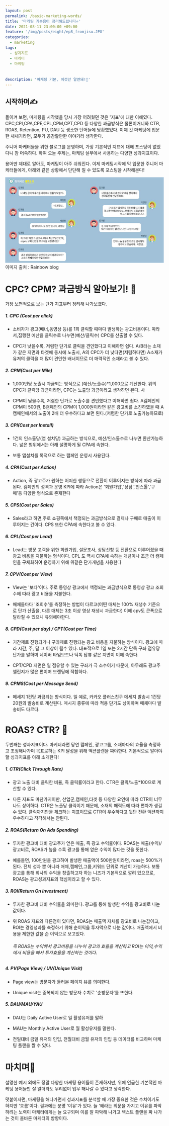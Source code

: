 ```yaml
---
layout: post
permalink: /basic-marketing-words/
title: '마케팅 기본용어 정리해드립니다‍⭐'
date: 2021-08-11 23:00:00 +09:00
feature: '/img/posts/eight/ep8_fromjisu.JPG'
categories:
  - marketing
tags:
  - 성과지표
  - 마케터
  - 마케팅


description: '마케팅 기본, 이것만 알면돼!👏'
---
```


## 시작하며✍️

돌이켜 보면, 마케팅을 시작했을 당시 가장 어려웠던 것은 '지표'에 대한 이해였다. CPC,CPI,CPA,CPE,CPL,CPM,CPT,CPD 등 다양한 과금방식은 물론이거니와 CTR, ROAS, Retention, PU, DAU 등 생소한 단어들에 당황했었다. 이제 갓 마케팅에 입문한 새내기라면, 모두가 공감할만한 이야기라 생각한다.

주니어 마케터들을 위한 블로그를 운영하며, 가장 기본적인 지표에 대해 포스팅이 없었다니 참 머쓱하다. 하여 오늘 주제는, 마케팅 실무에서 사용하는 다양한 성과지표이다.

용어만 제대로 알아도, 마케팅이 아주 쉬워진다. 이제 마케팅시작에 막 입문한 주니어 마케터들에게, 아래와 같은 상황에서 단단해 질 수 있도록 포스팅을 시작해본다!


![출처/레인보우블로그](/img/posts/eight/img1.JPG)
이미지 출처 : Rainbow blog





# CPC? CPM? 과금방식 알아보기! 💸

가장 보편적으로 보는 단가 지표부터 정리해 나가보겠다.


##### 1. CPC (Cost per click)
  - 소비자가 광고(배너,동영상 등)를 1회 클릭할 때마다 발생하는 광고비용이다. 따라서,집행한 예산을 클릭수로 나누면(예산/클릭수) CPC를 산출할 수 있다.

  - CPC가 낮을수록, 저렴한 단가로 클릭을 견인했다고 이해하면 쉽다. A/B라는 소재가 같은 지면과 타겟에 동시에 노출시, A의 CPC가 더 낮다면(저렴하다면) A소재가 유저의 클릭을 더 많이 견인한 배너이므로 더 매력적인 소재라고 볼 수 있다.


##### 2. CPM(Cost per Mile)
   - 1,000번당 노출시 과금되는 방식으로 (예산/노출수)*1,000으로 계산한다. 위의 CPC가 클릭당 과금이라면, CPC는 노출당 과금이라고 생각하면 된다. 사

   - CPM이 낮을수록, 저렴한 단가로 노출수를 견인했다고 이해하면 쉽다. A캠페인의 CPM이 500원, B캠페인의 CPM이 1,000원이라면 같은 광고비를 소진하였을 때 A캠페인에서의 노출이 2배 더 우수하다고 보면 된다.(저렴한 단가로 노출가능하므로)


##### 3. CPI(Cost per Install)
   - 1건의 인스톨당(앱 설치당) 과금하는 방식으로, 예산/인스톨수로 나누면 환산가능하다. 넓은 범위에서는 아래 설명하게 될 CPA에 속한다.

   - 보통 앱설치를 목적으로 하는 캠페인 운영시 사용된다.


##### 4. CPA(Cost per Action)

  - Action, 즉 광고주가 원하는 어떠한 행동으로 전환이 이루어지는 방식에 따라 과금된다. 캠페인의 성격과 운영 KPI에 따라 Action은 '회원가입','상담','인스톨','구매'등 다양한 형식으로 존재한다


##### 5. CPS(Cost per Sales)

- Sales라고 하면,주로 쇼핑쪽에서 책정되는 과금방식으로 결제나 구매로 매출이 이루어지는 건이다.  CPS 또한 CPA에 속한다고 볼 수 있다.


##### 6. CPL(Cost per Lead)

- Lead는 방문 고객을 위한 회원가입, 설문조사, 상담신청 등 전환으로 이루어졌을 때 광고 비용을 지불하는 형식이다. CPL 도 역시 CPA에 속하는 개념이나 조금 더 캠페인을 구체화하여 운영하기 위해 위같은 단가개념을 사용한다


##### 7. CPV(Cost per View)

  - View는 '보다'이다. 주로 동영상 광고에서 책정되는 과금방식으로 동영상 광고 조회 수에 따라 광고 비용을 지불한다.

-  매체들마다 '조회수'를 측정하는 방법이 다르고(어떤 매체는 100% 재생수 기준으로 단가 산출을, 다른 매체는 3초 이상 영상 재생시 과금한다) 이에 cpv도 큰폭으로 달라질 수 있으니 유의해야한다.


##### 8. CPD(Cost per day) / CPT(Cost per Time)
- 기간제로 진행되거나 구좌제로 진행되는 광고 비용을 지불하는 방식이다. 광고에 따라 시간, 주, 달 그 이상이 될수 있다. 대표적으로 1일 또는 2시간 단독 구좌 점유당 단가를 말하며 네이버 타임보드나 틱톡 탑뷰 같은 지면이 이에 속한다.

-  CPT/CPD 지면은 일 점유할 수 있는 구좌가 극 소수이기 때문에, 아무래도 광고주 챌린지가 많은 편이며 브랜딩에 적합하다.


##### 9.  CPMS(Cost per Message Send)

 - 메세지 1건당 과금되는 방식이다. 일 예로, 카카오 플러스친구 메세지 발송시 1건당 20원의 발송비로 계산된다. 매시지 종류에 따라 적용 단가도 상이하며 매체마다 발송비도 다르다.



# ROAS? CTR? 🙊

 두번째는 성과지표이다. 마케터라면 당연 캠페인, 광고그룹, 소재마다의 효율을 측정하고 조정해나가며 목표로하는 KPI 달성을 위해 액션플랜을 짜야한다. 기본적으로 알아야 할 성과지표를 아래 소개한다!


##### 1. CTR(Click Through Rate)

 -  광고 노출 대비 클릭한 비율, 즉 클릭률이라고 한다.
     CTR은 클릭/노출*100으로 계산할 수 있다.

 -   다른 지표도 마찬가지이만, 산업군,캠페인,타겟 등 다양한 요인에 따라 CTR이 너무나도 상이하다. CTR은 노출당 클릭이기 때문에, 소재의 매력도에 따라 편차가 생길 수 있다. 클릭까지만을 체크하는 지표이므로 CTR이 우수하다고 뒷단 전환 액션까지 우수하다고 착각해서는 안된다.


##### 2.  ROAS(Return On Ads Spending)

  - 투자한 광고비 대비 광고주가 얻은 매출, 즉 광고 수익률이다.
 ROAS는 매출(수익)/광고비로, ROAS가 높을 수록 광고를 통해 얻은 수익이 많다는 것을 뜻한다.

  - 예를들면, 100만원을 광고하여 발생한 매출액이 500만원이라면, roas는 500%가 된다. 전체 성과 뿐 아니라 매체,캠페인,그룹,키워드 단위로 계산이 가능하다. 보통 광고를 통해 회사의 수익을 창출하고자 하는 니즈가 기본적으로 깔려 있으므로, ROAS는 광고성과지표의 핵심이라고 할 수 있다.

##### 3. ROI(Return On Investment)

- 투자한 광고비 대비 수익률을 의미한다. 광고를 통해 발생한 수익을 광고비로 나눈 값이다.
- 위 ROAS 지표와 다른점이 있다면,  ROAS는 매출액 자체를 광고비로 나눈값이고, ROI는 경영성과를 측정하기 위해 순이익을 투자액으로 나눈 값이다. 매출액에서 비용을 제한한 값을 순 이익으로 보고있다.

  ###### 즉 ROAS는 수익에서 광고비용을 나누어 광고의 효율을 계산하고 ROI는 이익,수익에서 비용을 빼서 투자효율을 계산하는 것이다.


##### 4.  PV(Page View) / UV(Unique Visit)

 - Page view는 방문자가 둘러본 페이지 뷰를 의미한다.

 - Unique visit는 중복되지 않는 방문자 수치로 '순방문자'를 뜨한다.


##### 5.  DAU/MAU/YAU

  - DAU는 Daily Active User로 일 활성유저를 말하
  - MAU는 Monthly Active User로 월 활성유저를 말한다.

- 전일대비 금일 유저의 인입, 전월대비 금월 유저의 인입 등 데이터를 비교하며 마케팅 플랜을 짤 수 있다.




# 마치며🐰

설명한 예시 외에도 정말 다양한 마케팅 용어들이 존재하지만, 위에 언급한 기본적인 마케팅 용어들만 잘 알더라도 무리없이 업무 해나갈 수 있다고 생각한다.

덧붙이자면, 마케팅을 해나가면서 성과지표를 분석할 때 가장 중요한 것은 수치이기도 하지만 '흐름'이다. 결과에는 분명 '이유'가 있다. 늘 '왜라는 의문을 가지고 이유를 파악하려는 노력이 마케터에게는 늘 요구되며 이를 잘 파악해 나가고 넥스트 플랜을 짜 나가는 것이 올바른 마케터의 방향이다.
